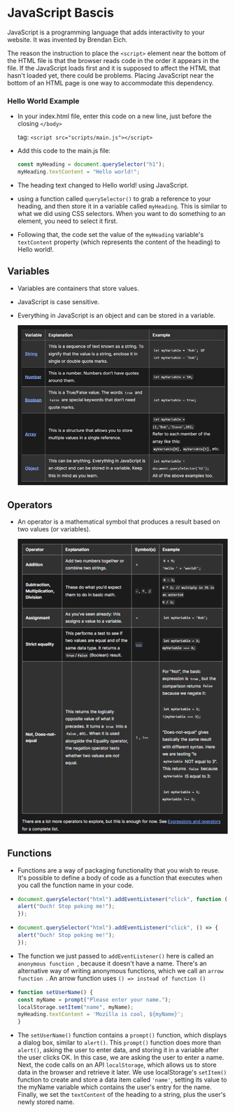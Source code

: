 
# JavaScript Bascis

JavaScript is a programming language that adds interactivity to your website. It was invented by Brendan Eich.

The reason the instruction to place the `<script>` element near the bottom of the HTML file is that the browser reads code in the order it appears in the file. If the JavaScript loads first and it is supposed to affect the HTML that hasn't loaded yet, there could be problems. Placing JavaScript near the bottom of an HTML page is one way to accommodate this dependency. 

### Hello World Example

- In your index.html file, enter this code on a new line, just before the closing `</body>` 

  tag: `<script src="scripts/main.js"></script>`
- Add this code to the main.js file:

  ```JavaScript
  const myHeading = document.querySelector("h1");
  myHeading.textContent = "Hello world!";
  ```

- The heading text changed to Hello world! using JavaScript. 

- using a function called `querySelector()` to grab a reference to your heading, and then store it in a variable called `myHeading`. This is similar to what we did using CSS selectors. When you want to do something to an element, you need to select it first.
- Following that, the code set the value of the `myHeading` variable's `textContent` property (which represents the content of the heading) to Hello world!.


## Variables

- Variables are containers that store values. 
- JavaScript is case sensitive. 
- Everything in JavaScript is an object and can be stored in a variable. 

  ![Alt text](image.png)

## Operators

- An operator is a mathematical symbol that produces a result based on two values (or variables).
 
  ![Alt text](image-1.png)


## Functions

- Functions are a way of packaging functionality that you wish to reuse. It's possible to define a body of code as a function that executes when you call the function name in your code.

- ```JavaScript
  document.querySelector("html").addEventListener("click", function () {
  alert("Ouch! Stop poking me!");
  });
  ```

- ```JavaScript
  document.querySelector("html").addEventListener("click", () => {
  alert("Ouch! Stop poking me!");
  });
  ```

- The function we just passed to `addEventListener()` here is called an `anonymous function `, because it doesn't have a name. There's an alternative way of writing anonymous functions, which we call an `arrow function `. An arrow function uses `() => instead of function ()`

- ```JavaScript
  function setUserName() {
  const myName = prompt("Please enter your name.");
  localStorage.setItem("name", myName);
  myHeading.textContent = 'Mozilla is cool, ${myName}';
  }
  ```

- The `setUserName()` function contains a `prompt()` function, which displays a dialog box, similar to `alert()`. This `prompt()` function does more than `alert()`, asking the user to enter data, and storing it in a variable after the user clicks OK. In this case, we are asking the user to enter a name. Next, the code calls on an API `localStorage`, which allows us to store data in the browser and retrieve it later. We use localStorage's `setItem()` function to create and store a data item called `'name'`, setting its value to the myName variable which contains the user's entry for the name. Finally, we set the `textContent` of the heading to a string, plus the user's newly stored name.










